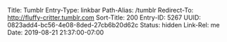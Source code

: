 Title: Tumblr
Entry-Type: linkbar
Path-Alias: /tumblr
Redirect-To: http://fluffy-critter.tumblr.com
Sort-Title: 200
Entry-ID: 5267
UUID: 0823add4-bc56-4e08-8ded-27cb6b20d62c
Status: hidden
Link-Rel: me
Date: 2019-08-21 21:37:00-07:00

